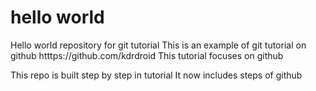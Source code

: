 # hello world
Hello world repository for git tutorial
This is an example of git tutorial on github htttps://github.com/kdrdroid
This tutorial focuses on github 

This repo is built step by step in tutorial
It now includes steps of github
